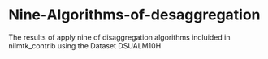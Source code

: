 # Nine-Algorithms-of-desaggregation
The results of apply nine of disaggregation algorithms incluided in nilmtk_contrib  using the Dataset  DSUALM10H
